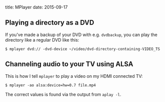 title: MPlayer
date: 2015-09-17

## Playing a directory as a DVD

If you've made a backup of your DVD with e.g. `dvdbackup`, you can
play the directory like a regular DVD like this:

```
$ mplayer dvd:// -dvd-device ~/video/dvd-directory-containing-VIDEO_TS
```

## Channeling audio to your TV using ALSA

This is how I tell `mplayer` to play a video on my HDMI connected TV:

```
$ mplayer -ao alsa:device=hw=0.7 file.mp4
```

The correct values is found via the output from `aplay -l`.
